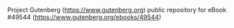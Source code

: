 Project Gutenberg (https://www.gutenberg.org) public repository for
eBook #49544 (https://www.gutenberg.org/ebooks/49544)
